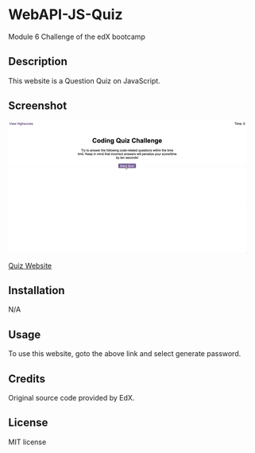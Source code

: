# WebAPI-JS-Quiz

Module 6 Challenge of the edX bootcamp

## Description
This website is a Question Quiz on JavaScript. 

## Screenshot

<img src="./assets/images/web-apis-challenge-demo.gif">

<a href="https://ph8tfunk.github.io/WebAPI-JS-Quiz/"> Quiz Website </a>

## Installation
N/A

## Usage
To use this website, goto the above link and select generate password.

## Credits
Original source code provided by EdX.

## License
MIT license
